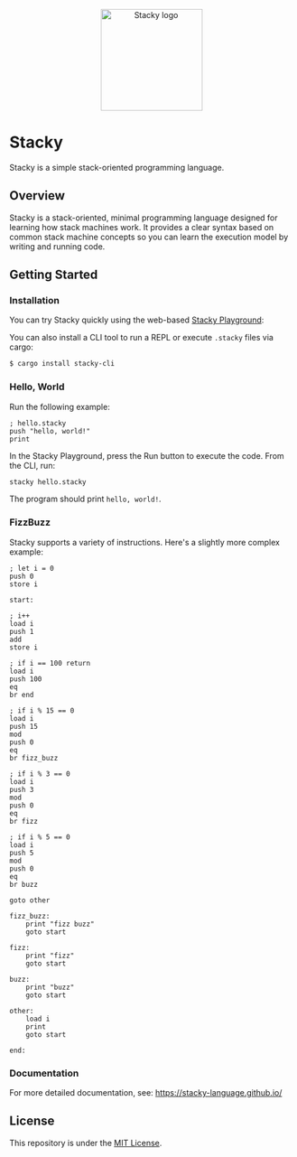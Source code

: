 <p align="center">
  <img width="180" src="https://github.com/stacky-language/stacky/docs/images/stacky.svg" alt="Stacky logo">
</p>

# Stacky
Stacky is a simple stack-oriented programming language.

## Overview

Stacky is a stack-oriented, minimal programming language designed for learning how stack machines work. It provides a clear syntax based on common stack machine concepts so you can learn the execution model by writing and running code.

## Getting Started

### Installation

You can try Stacky quickly using the web-based [Stacky Playground](https://stacky-language.github.io/playground):

You can also install a CLI tool to run a REPL or execute `.stacky` files via cargo:

```bash
$ cargo install stacky-cli
```

### Hello, World

Run the following example:

```stacky
; hello.stacky
push "hello, world!"
print
```

In the Stacky Playground, press the Run button to execute the code. From the CLI, run:

```bash
stacky hello.stacky
```

The program should print `hello, world!`.

### FizzBuzz

Stacky supports a variety of instructions. Here's a slightly more complex example:

```stacky
; let i = 0
push 0
store i

start:

; i++
load i
push 1
add
store i

; if i == 100 return
load i
push 100
eq
br end

; if i % 15 == 0
load i
push 15
mod
push 0
eq
br fizz_buzz

; if i % 3 == 0
load i
push 3
mod
push 0
eq
br fizz

; if i % 5 == 0
load i
push 5
mod
push 0
eq
br buzz

goto other

fizz_buzz:
    print "fizz buzz"
    goto start

fizz:
    print "fizz"
    goto start

buzz:
    print "buzz"
    goto start

other:
    load i
    print
    goto start

end:
```

### Documentation

For more detailed documentation, see: https://stacky-language.github.io/

## License

This repository is under the [MIT License](./LICENSE).
